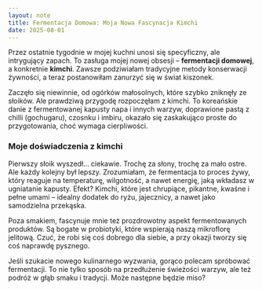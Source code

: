 ```yaml
---
layout: note
title: Fermentacja Domowa: Moja Nowa Fascynacja Kimchi
date: 2025-08-01
---
```


Przez ostatnie tygodnie w mojej kuchni unosi się specyficzny, ale intrygujący zapach. To zasługa mojej nowej obsesji – **fermentacji domowej**, a konkretnie **kimchi**. Zawsze podziwiałam tradycyjne metody konserwacji żywności, a teraz postanowiłam zanurzyć się w świat kiszonek.

Zaczęło się niewinnie, od ogórków małosolnych, które szybko zniknęły ze słoików. Ale prawdziwą przygodę rozpoczęłam z kimchi. To koreańskie danie z fermentowanej kapusty napa i innych warzyw, doprawione pastą z chilli (gochugaru), czosnku i imbiru, okazało się zaskakująco proste do przygotowania, choć wymaga cierpliwości.

### Moje doświadczenia z kimchi

Pierwszy słoik wyszedł... ciekawie. Trochę za słony, trochę za mało ostre. Ale każdy kolejny był lepszy. Zrozumiałam, że fermentacja to proces żywy, który reaguje na temperaturę, wilgotność, a nawet energię, jaką wkładasz w ugniatanie kapusty. Efekt? Kimchi, które jest chrupiące, pikantne, kwaśne i pełne umami – idealny dodatek do ryżu, jajecznicy, a nawet jako samodzielna przekąska.

Poza smakiem, fascynuje mnie też prozdrowotny aspekt fermentowanych produktów. Są bogate w probiotyki, które wspierają naszą mikroflorę jelitową. Czuć, że robi się coś dobrego dla siebie, a przy okazji tworzy się coś naprawdę pysznego.

Jeśli szukacie nowego kulinarnego wyzwania, gorąco polecam spróbować fermentacji. To nie tylko sposób na przedłużenie świeżości warzyw, ale też podróż w głąb smaku i tradycji. Może następne będzie miso?
